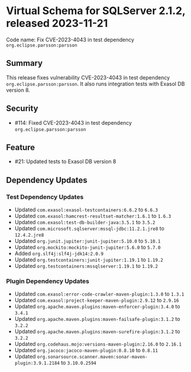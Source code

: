 # Virtual Schema for SQLServer 2.1.2, released 2023-11-21

Code name: Fix CVE-2023-4043 in test dependency `org.eclipse.parsson:parsson`

## Summary

This release fixes vulnerability CVE-2023-4043 in test dependency `org.eclipse.parsson:parsson`. It also runs integration tests with Exasol DB version 8.

## Security

* #114: Fixed CVE-2023-4043 in test dependency `org.eclipse.parsson:parsson`

## Feature

* #21: Updated tests to Exasol DB version 8

## Dependency Updates

### Test Dependency Updates

* Updated `com.exasol:exasol-testcontainers:6.6.2` to `6.6.3`
* Updated `com.exasol:hamcrest-resultset-matcher:1.6.1` to `1.6.3`
* Updated `com.exasol:test-db-builder-java:3.5.1` to `3.5.2`
* Updated `com.microsoft.sqlserver:mssql-jdbc:11.2.1.jre8` to `12.4.2.jre8`
* Updated `org.junit.jupiter:junit-jupiter:5.10.0` to `5.10.1`
* Updated `org.mockito:mockito-junit-jupiter:5.6.0` to `5.7.0`
* Added `org.slf4j:slf4j-jdk14:2.0.9`
* Updated `org.testcontainers:junit-jupiter:1.19.1` to `1.19.2`
* Updated `org.testcontainers:mssqlserver:1.19.1` to `1.19.2`

### Plugin Dependency Updates

* Updated `com.exasol:error-code-crawler-maven-plugin:1.3.0` to `1.3.1`
* Updated `com.exasol:project-keeper-maven-plugin:2.9.12` to `2.9.16`
* Updated `org.apache.maven.plugins:maven-enforcer-plugin:3.4.0` to `3.4.1`
* Updated `org.apache.maven.plugins:maven-failsafe-plugin:3.1.2` to `3.2.2`
* Updated `org.apache.maven.plugins:maven-surefire-plugin:3.1.2` to `3.2.2`
* Updated `org.codehaus.mojo:versions-maven-plugin:2.16.0` to `2.16.1`
* Updated `org.jacoco:jacoco-maven-plugin:0.8.10` to `0.8.11`
* Updated `org.sonarsource.scanner.maven:sonar-maven-plugin:3.9.1.2184` to `3.10.0.2594`
